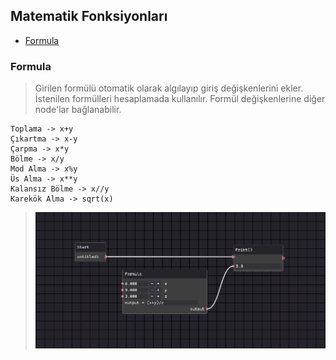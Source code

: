 ## Matematik Fonksiyonları

- [Formula](#Formula)


### Formula

> Girilen formülü otomatik olarak algılayıp giriş değişkenlerini ekler. İstenilen formülleri hesaplamada kullanılır. Formül değişkenlerine diğer node'lar bağlanabilir.

    Toplama -> x+y
    Çıkartma -> x-y
    Çarpma -> x*y
    Bölme -> x/y
    Mod Alma -> x%y
    Üs Alma -> x**y
    Kalansız Bölme -> x//y
    Karekök Alma -> sqrt(x)

> ![Formula Node](https://github.com/Apegra/Software-Teacher/blob/main/Node-Grupları/Matematik-Fonksiyonları/images/formula.png?raw=true)
